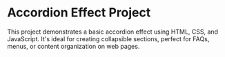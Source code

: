 # Accordion Effect Project

This project demonstrates a basic accordion effect using HTML, CSS, and JavaScript. It's ideal for creating collapsible sections, perfect for FAQs, menus, or content organization on web pages.
